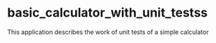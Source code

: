 # basic_calculator_with_unit_testss
This application describes the work of unit tests of a simple calculator
